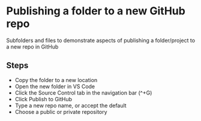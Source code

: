 # Publishing a folder to a new GitHub repo
Subfolders and files to demonstrate aspects of publishing a folder/project to a new repo in GitHub

## Steps
* Copy the folder to a new location
* Open the new folder in VS Code
* Click the Source Control tab in the navigation bar (^+G)
* Click Publish to GitHub
* Type a new repo name, or accept the default
* Choose a public or private repository
